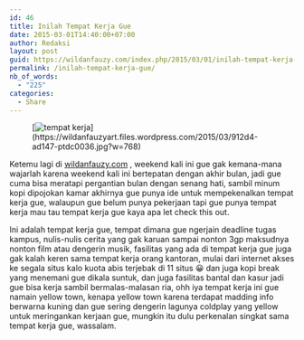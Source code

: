 ```yaml
---
id: 46
title: Inilah Tempat Kerja Gue
date: 2015-03-01T14:40:00+07:00
author: Redaksi
layout: post
guid: https://wildanfauzy.com/index.php/2015/03/01/inilah-tempat-kerja-gue/
permalink: /inilah-tempat-kerja-gue/
nb_of_words:
  - "225"
categories:
  - Share
---
```

<figure class="wp-block-image size-large">[<img src="https://wildanfauzyart.files.wordpress.com/2015/03/912d4-ad147-ptdc0036.jpg?w=768" alt="tempat kerja" title="tempat kerja" data-recalc-dims="1" />](https://wildanfauzyart.files.wordpress.com/2015/03/912d4-ad147-ptdc0036.jpg?w=768)</figure> 

<p class="has-drop-cap">
  Ketemu lagi di <a href="/">wildanfauzy.com</a> , weekend kali ini gue gak kemana-mana wajarlah karena weekend kali ini bertepatan dengan akhir bulan, jadi gue cuma bisa meratapi pergantian bulan dengan senang hati, sambil minum kopi dipojokan kamar akhirnya gue punya ide untuk mempekenalkan tempat kerja gue, walaupun gue belum punya pekerjaan tapi gue punya tempat kerja mau tau tempat kerja gue kaya apa let check this out.  
</p>

Ini adalah tempat kerja gue, tempat dimana gue ngerjain deadline tugas kampus, nulis-nulis cerita yang gak karuan sampai nonton 3gp maksudnya nonton film atau dengerin musik, fasilitas yang ada di tempat kerja gue juga gak kalah keren sama tempat kerja orang kantoran, mulai dari internet akses ke segala situs kalo kuota abis terjebak di 11 situs 😀 dan juga kopi break yang menemani gue dikala suntuk, dan juga fasilitas bantal dan kasur jadi gue bisa kerja sambil bermalas-malasan ria, ohh iya tempat kerja ini gue namain yellow town, kenapa yellow town karena terdapat madding info berwarna kuning dan gue sering dengerin lagunya coldplay yang yellow untuk meringankan kerjaan gue, mungkin itu dulu perkenalan singkat sama tempat kerja gue, wassalam.
